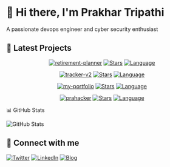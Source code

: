 # 👋 Hi there, I'm Prakhar Tripathi

A passionate devops engineer and cyber security enthusiast

## 🚀 Latest Projects

<div align="center">

[![retirement-planner](https://img.shields.io/badge/retirement-planner-black?style=for-the-badge&logo=github)](https://github.com/prahacker/retirement-planner) [![Stars](https://img.shields.io/github/stars/prahacker/retirement-planner?style=for-the-badge&logo=github&color=gold)](https://github.com/prahacker/retirement-planner/stargazers) [![Language](https://img.shields.io/badge/TypeScript-3178C6?style=for-the-badge&logo=typescript&logoColor=white)](https://github.com/prahacker/retirement-planner)

</div>
<div align="center">

[![tracker-v2](https://img.shields.io/badge/tracker-v2-black?style=for-the-badge&logo=github)](https://github.com/prahacker/tracker-v2) [![Stars](https://img.shields.io/github/stars/prahacker/tracker-v2?style=for-the-badge&logo=github&color=gold)](https://github.com/prahacker/tracker-v2/stargazers) [![Language](https://img.shields.io/badge/TypeScript-3178C6?style=for-the-badge&logo=typescript&logoColor=white)](https://github.com/prahacker/tracker-v2)

</div>
<div align="center">

[![my-portfolio](https://img.shields.io/badge/my-portfolio-black?style=for-the-badge&logo=github)](https://github.com/prahacker/my-portfolio) [![Stars](https://img.shields.io/github/stars/prahacker/my-portfolio?style=for-the-badge&logo=github&color=gold)](https://github.com/prahacker/my-portfolio/stargazers) [![Language](https://img.shields.io/badge/TypeScript-3178C6?style=for-the-badge&logo=typescript&logoColor=white)](https://github.com/prahacker/my-portfolio)

</div>
<div align="center">

[![prahacker](https://img.shields.io/badge/prahacker-black?style=for-the-badge&logo=github)](https://github.com/prahacker/prahacker) [![Stars](https://img.shields.io/github/stars/prahacker/prahacker?style=for-the-badge&logo=github&color=gold)](https://github.com/prahacker/prahacker/stargazers) [![Language](https://img.shields.io/badge/Python-3776AB?style=for-the-badge&logo=python&logoColor=white)](https://github.com/prahacker/prahacker)

</div>

📊 GitHub Stats

![GitHub Stats](https://github-readme-stats.vercel.app/api?username=prahacker&show_icons=true&theme=radical)

## 🔗 Connect with me

[![Twitter](https://img.shields.io/badge/Twitter-%231DA1F2.svg?style=for-the-badge&logo=Twitter&logoColor=white)](https://twitter.com/yourusername)
[![LinkedIn](https://img.shields.io/badge/linkedin-%230077B5.svg?style=for-the-badge&logo=linkedin&logoColor=white)]([https://linkedin.com/in/yourusername](https://www.linkedin.com/in/prakhar-tripathi-1ba3651a7/))
[![Blog](https://img.shields.io/badge/Blog-%23FF4088.svg?style=for-the-badge&logo=hugo&logoColor=white)](https://prakhar.prahacker.xyz/)
